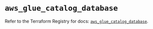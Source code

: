 # `aws_glue_catalog_database`

Refer to the Terraform Registry for docs: [`aws_glue_catalog_database`](https://registry.terraform.io/providers/hashicorp/aws/3.76.1/docs/resources/glue_catalog_database).
